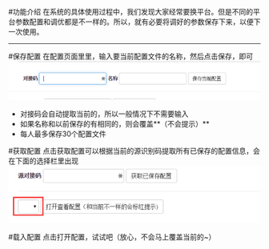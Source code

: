 #功能介绍
在系统的具体使用过程中，我们发现大家经常要换平台。但是不同的平台参数配置和调优都是不一样的。所以，就有必要将调好的参数保存下来，以便下一次使用。
***
#保存配置
在配置页面里里，输入要当前配置文件的名称，然后点击保存，即可
![](saveConf.jpg)
* 对接码会自动提取当前的，所以一般情况下不需要输入
* 如果名称和以前保存的有相同的，则会覆盖**（不会提示）**
* 每人最多保存30个配置文件

#获取配置
点击获取配置可以根据当前的源识别码提取所有已保存的配置信息，会在下面的选择栏里出现
![](getConf.jpg)

#载入配置
点击打开配置，试试吧（放心，不会马上覆盖当前的~）